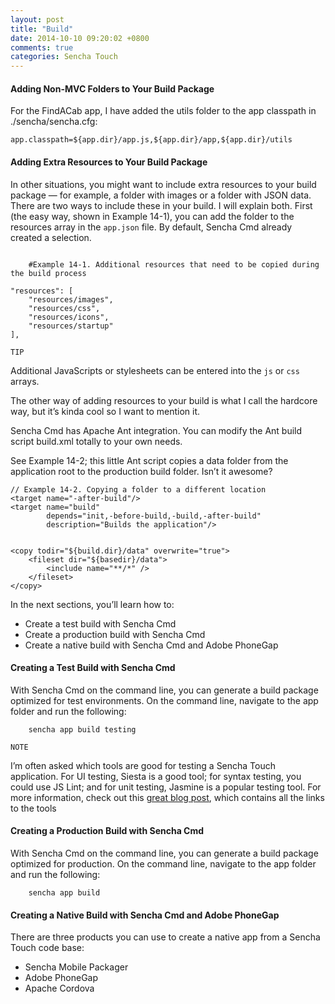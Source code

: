 ```yaml
---
layout: post
title: "Build"
date: 2014-10-10 09:20:02 +0800
comments: true
categories: Sencha Touch
---
```

#### Adding Non-MVC Folders to Your Build Package
For the FindACab app, I have added the utils folder to the app classpath in ./sencha/sencha.cfg:

	app.classpath=${app.dir}/app.js,${app.dir}/app,${app.dir}/utils


#### Adding Extra Resources to Your Build Package
In other situations, you might want to include extra resources to your build package — for example, a folder with images or a folder with JSON data. There are two ways to include these in your build. I will explain both. First (the easy way, shown in Example 14-1), you can add the folder to the resources array in the `app.json` file. By default, Sencha Cmd already created a selection.

```
	#Example 14-1. Additional resources that need to be copied during the build process

"resources": [ 
	"resources/images", 
	"resources/css", 
	"resources/icons", 
	"resources/startup"],```
`TIP`
Additional JavaScripts or stylesheets can be entered into the `js` or `css` arrays.
The other way of adding resources to your build is what I call the hardcore way, but it’s kinda cool so I want to mention it.
Sencha Cmd has Apache Ant integration. You can modify the Ant build script build.xml totally to your own needs.
See Example 14-2; this little Ant script copies a data folder from the application root to the production build folder. Isn’t it awesome?
```
// Example 14-2. Copying a folder to a different location
<target name="-after-build"/> 
<target name="build"		depends="init,-before-build,-build,-after-build" 		description="Builds the application"/>
		<copy todir="${build.dir}/data" overwrite="true"> 	<fileset dir="${basedir}/data">		<include name="**/*" /> 	</fileset></copy>```
In the next sections, you’ll learn how to:

* Create a test build with Sencha Cmd* Create a production build with Sencha Cmd* Create a native build with Sencha Cmd and Adobe PhoneGap
#### Creating a Test Build with Sencha Cmd
With Sencha Cmd on the command line, you can generate a build package optimized for test environments. On the command line, navigate to the app folder and run the following:
```
	sencha app build testing```
`NOTE`
I’m often asked which tools are good for testing a Sencha Touch application. For UI testing, Siesta is a good tool; for syntax testing, you could use JS Lint; and for unit testing, Jasmine is a popular testing tool. For more information, check out this [great blog post](http://www.sencha.com/blog/automating-unit-tests), which contains all the links to the tools

#### Creating a Production Build with Sencha Cmd
With Sencha Cmd on the command line, you can generate a build package optimized for production. On the command line, navigate to the app folder and run the following:

```
	sencha app build
```

#### Creating a Native Build with Sencha Cmd and Adobe PhoneGap

There are three products you can use to create a native app from a Sencha Touch code base:

* Sencha Mobile Packager 
* Adobe PhoneGap 
* Apache Cordova

